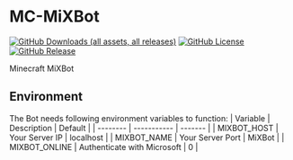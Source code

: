# MC-MiXBot
[![GitHub Downloads (all assets, all releases)](https://img.shields.io/github/downloads/SchweGELBin/MC-MiXBot/total)](https://github.com/SchweGELBin/MC-MiXBot/releases)
[![GitHub License](https://img.shields.io/github/license/SchweGELBin/MC-MiXBot)](../LICENSE)
[![GitHub Release](https://img.shields.io/github/v/release/SchweGELBin/MC-MiXBot)](https://github.com/SchweGELBin/MC-MiXBot/releases/latest)

Minecraft MiXBot

## Environment
The Bot needs following environment variables to function:
| Variable | Description | Default |
| -------- | ----------- | ------- |
| MIXBOT_HOST | Your Server IP | localhost |
| MIXBOT_NAME | Your Server Port | MiXBot |
| MIXBOT_ONLINE | Authenticate with Microsoft | 0 |
